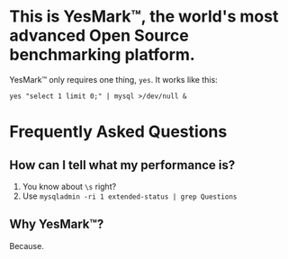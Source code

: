 # This is YesMark™, the world's most advanced Open Source benchmarking platform.

YesMark™ only requires one thing, `yes`. It works like this:

   `yes "select 1 limit 0;" | mysql >/dev/null &`

# Frequently Asked Questions

## How can I tell what my performance is?

1. You know about `\s` right?
2. Use `mysqladmin -ri 1 extended-status | grep Questions`

## Why YesMark™?

Because.
